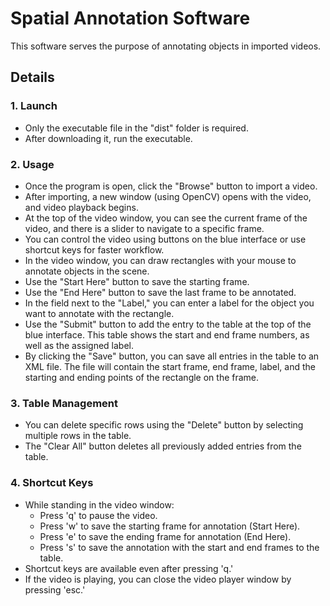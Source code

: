 # Spatial Annotation Software

This software serves the purpose of annotating objects in imported videos.

## Details

### 1. Launch

- Only the executable file in the "dist" folder is required.
- After downloading it, run the executable.

### 2. Usage

- Once the program is open, click the "Browse" button to import a video.
- After importing, a new window (using OpenCV) opens with the video, and video playback begins.
- At the top of the video window, you can see the current frame of the video, and there is a slider to navigate to a specific frame.
- You can control the video using buttons on the blue interface or use shortcut keys for faster workflow.
- In the video window, you can draw rectangles with your mouse to annotate objects in the scene.
- Use the "Start Here" button to save the starting frame.
- Use the "End Here" button to save the last frame to be annotated.
- In the field next to the "Label," you can enter a label for the object you want to annotate with the rectangle.
- Use the "Submit" button to add the entry to the table at the top of the blue interface. This table shows the start and end frame numbers, as well as the assigned label.
- By clicking the "Save" button, you can save all entries in the table to an XML file. The file will contain the start frame, end frame, label, and the starting and ending points of the rectangle on the frame.

### 3. Table Management

- You can delete specific rows using the "Delete" button by selecting multiple rows in the table.
- The "Clear All" button deletes all previously added entries from the table.

### 4. Shortcut Keys

- While standing in the video window:
  - Press 'q' to pause the video.
  - Press 'w' to save the starting frame for annotation (Start Here).
  - Press 'e' to save the ending frame for annotation (End Here).
  - Press 's' to save the annotation with the start and end frames to the table.
- Shortcut keys are available even after pressing 'q.'
- If the video is playing, you can close the video player window by pressing 'esc.'

